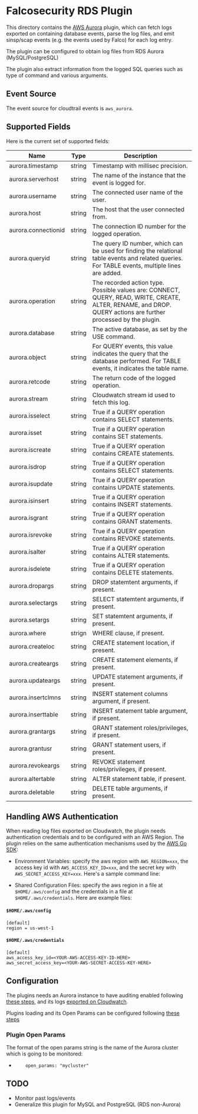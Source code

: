 # Falcosecurity RDS Plugin

This directory contains the [AWS Aurora](https://aws.amazon.com/rds/aurora/?aurora-whats-new.sort-by=item.additionalFields.postDateTime&aurora-whats-new.sort-order=desc) plugin, which can fetch logs exported on  containing database events, parse the log files, and emit sinsp/scap events (e.g. the events used by Falco) for each log entry.

The plugin can be configured to obtain log files from RDS Aurora (MySQL/PostgreSQL)

The plugin also extract information from the logged SQL queries such as type of command and various arguments.

## Event Source

The event source for cloudtrail events is `aws_aurora`.

## Supported Fields

Here is the current set of supported fields:

| Name                | Type | Description |
|---------------------| ---- | ----------- |
| aurora.timestamp    | string | Timestamp with millisec precision. 
| aurora.serverhost   | string | The name of the instance that the event is logged for.
| aurora.username     | string | The connected user name of the user.
| aurora.host         | string | The host that the user connected from.
| aurora.connectionid | string | The connection ID number for the logged operation.
| aurora.queryid      | string | The query ID number, which can be used for finding the relational table events and related queries. For TABLE events, multiple lines are added.
| aurora.operation    | string | The recorded action type. Possible values are: CONNECT, QUERY, READ, WRITE, CREATE, ALTER, RENAME, and DROP. QUERY actions are further processed by the plugin.
| aurora.database     | string | The active database, as set by the USE command.
| aurora.object       | string | For QUERY events, this value indicates the query that the database performed. For TABLE events, it indicates the table name.
| aurora.retcode      | string | The return code of the logged operation.
| aurora.stream       | string | Cloudwatch stream id used to fetch this log.
| aurora.isselect     | string | True if a QUERY operation contains SELECT statements.
| aurora.isset        | string | True if a QUERY operation contains SET statements.
| aurora.iscreate     | string | True if a QUERY operation contains CREATE statements.
| aurora.isdrop       | string | True if a QUERY operation contains SELECT statements.
| aurora.isupdate     | string | True if a QUERY operation contains UPDATE statements.
| aurora.isinsert     | string | True if a QUERY operation contains INSERT statements.
| aurora.isgrant      | string | True if a QUERY operation contains GRANT statements.
| aurora.isrevoke     | string | True if a QUERY operation contains REVOKE statements.
| aurora.isalter      | string | True if a QUERY operation contains ALTER statements.
| aurora.isdelete     | string | True if a QUERY operation contains DELETE statements.
| aurora.dropargs     | string | DROP statemtent arguments, if present.
| aurora.selectargs   | string | SELECT statemtent arguments, if present.
| aurora.setargs      | string | SET statemtent arguments, if present.
| aurora.where        | strign | WHERE clause, if present.
| aurora.createloc    | string | CREATE statement location, if present.
| aurora.createargs   | string | CREATE statement elements, if present.
| aurora.updateargs   | string | UPDATE statement arguments, if present.
| aurora.insertclmns  | string | INSERT statement columns argument, if present.
| aurora.inserttable  | string | INSERT statement table argument, if present.
| aurora.grantargs    | string | GRANT statement roles/privileges, if present.
| aurora.grantusr     | string | GRANT statement users, if present.
| aurora.revokeargs   | string | REVOKE statement roles/privileges, if present.
| aurora.altertable | string | ALTER statement table, if present.
| aurora.deletable | string | DELETE table arguments, if present.

## Handling AWS Authentication

When reading log files exported on Cloudwatch, the plugin needs authentication credentials and to be configured with an AWS Region. The plugin relies on the same authentication mechanisms used by the [AWS Go SDK](https://aws.github.io/aws-sdk-go-v2/docs/configuring-sdk/#specifying-credentials):

* Environment Variables: specify the aws region with `AWS_REGION=xxx`, the access key id with `AWS_ACCESS_KEY_ID=xxx`, and the secret key with `AWS_SECRET_ACCESS_KEY=xxx`. Here's a sample command line:

* Shared Configuration Files: specify the aws region in a file at `$HOME/.aws/config` and the credentials in a file at `$HOME/.aws/credentials`. Here are example files:

#### **`$HOME/.aws/config`**
```shell
[default]
region = us-west-1
```

#### **`$HOME/.aws/credentials`**
```shell
[default]
aws_access_key_id=<YOUR-AWS-ACCESS-KEY-ID-HERE>
aws_secret_access_key=<YOUR-AWS-SECRET-ACCESS-KEY-HERE>
```
## Configuration
The plugins needs an Aurora instance to have auditing enabled following [these steps](https://aws.amazon.com/blogs/database/auditing-an-amazon-aurora-cluster/), and its logs [exported on Cloudwatch](https://docs.aws.amazon.com/AmazonRDS/latest/AuroraUserGuide/AuroraMySQL.Integrating.CloudWatch.html).

Plugins loading and its Open Params can be configured following [these steps](https://falco.org/docs/plugins/#how-falco-uses-plugins)

### Plugin Open Params

The format of the open params string is the name of the Aurora cluster which is going to be monitored:

* `    open_params: "mycluster"`

## TODO 
* Monitor past logs/events
* Generalize this plugin for MySQL and PostgreSQL (RDS non-Aurora)